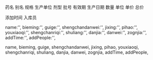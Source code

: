 药名
别名
规格
生产单位
剂型
批号
有效期
生产日期
数量
单位
单价
总价

<!-- 其它 -->
添加时间
入库员


name:'',
bieming:'',
guige:'',
shengchandanwei:'',
jixing:'',
pihao:'',
youxiaoqi:'',
shengchanriqi:'',
shuliang:'',
danjia:'',
danwei:'',
zognjia:'',
addTime:'',
addPeople:'',

name,
bieming,
guige,
shengchandanwei,
jixing,
pihao,
youxiaoqi,
shengchanriqi,
shuliang,
danjia,
danwei,
zognjia,
addTime,
addPeople,